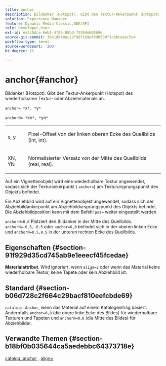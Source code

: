 ```yaml
---
title: anchor
description: Bildanker (Hotspot). Gibt den Textur-Ankerpunkt (Hotspot) des wiederholbaren Textur- oder Abziehmaterials an.
solution: Experience Manager
feature: Dynamic Media Classic,SDK/API
role: Developer,User
exl-id: ea2c5dce-6eb1-4f05-80bd-7336deb08b9e
source-git-commit: 3be1d948ac22f907169ef09b509f1cebceaec5c4
workflow-type: tm+mt
source-wordcount: '200'
ht-degree: 2%

---
```


# anchor{#anchor}

Bildanker (Hotspot). Gibt den Textur-Ankerpunkt (Hotspot) des wiederholbaren Textur- oder Abziehmaterials an.

`anchor= *`x`*, *`y`*`

`anchorN= *`xn`*, *`yn`*`

<table id="simpletable_1D8E91D8424A424787C4D20C9B040115"> 
 <tr class="strow"> 
  <td class="stentry"> <p><span class="varname"> x</span>, <span class="varname"> y</span> </p></td> 
  <td class="stentry"> <p>Pixel-Offset von der linken oberen Ecke des Quellbilds (int, int). </p></td> 
 </tr> 
 <tr class="strow"> 
  <td class="stentry"> <p><span class="varname"> XN</span>, <span class="varname"> YN</span> </p></td> 
  <td class="stentry"> <p>Normalisierter Versatz von der Mitte des Quellbilds (real, real). </p></td> 
 </tr> 
</table>

Auf ein Vignettenobjekt wird eine wiederholbare Textur angewendet, sodass sich der Texturankerpunkt ( `anchor=`) am Texturursprungspunkt des Objekts befindet.

Ein Abziehbild wird auf ein Vignettenobjekt angewendet, sodass sich der Abziehbildankerpunkt am Abziehbildursprungspunkt des Objekts befindet. Die Abziehbildposition kann mit dem Befehl `pos=` weiter eingestellt werden.

`anchorN=0,0` Platziert den Bildanker in der Mitte des Quellbilds. `anchorN=-0.5,-0.5` oder `anchor=0,0` befindet sich in der oberen linken Ecke und `anchorN=0.5,0.5` in der unteren rechten Ecke des Quellbilds.

## Eigenschaften {#section-91f929d35cd745ab9e1eeecf45fcedae}

**Materialattribut**. Wird ignoriert, wenn `align=2` oder wenn das Material keine wiederholbare Textur, keine Tapete oder kein Abziehbild ist.

## Standard {#section-b06d728c2f664c29bacf810eefcbde69}

`catalog::Anchor`, wenn das Material auf einem Katalogeintrag basiert. Andernfalls `anchor=0,0` (die obere linke Ecke des Bildes) für wiederholbare Texturen und Tapeten und `anchorN=0,0` (die Mitte des Bildes) für Abziehbilder.

## Verwandte Themen {#section-b18bf0b035644ca5aedebbc64373718e}

[catalog::anchor](../../../../../ir-api/material-cat/image-rendering-api-ref/c-ir-material-catalog/c-ir-material-data-reference/r-ir-cat-anchor.md#reference-d9b1d49db1fc440686f64b84453297ab) , [align=](../../../../../ir-api/http-protocol/image-rendering-api-ref/c-ir-http-protocol-ref/c-ir-http-protocol-command-reference/r-ir-align.md#reference-4d63baa522ce42f9b15167ba34c5c6a7)
